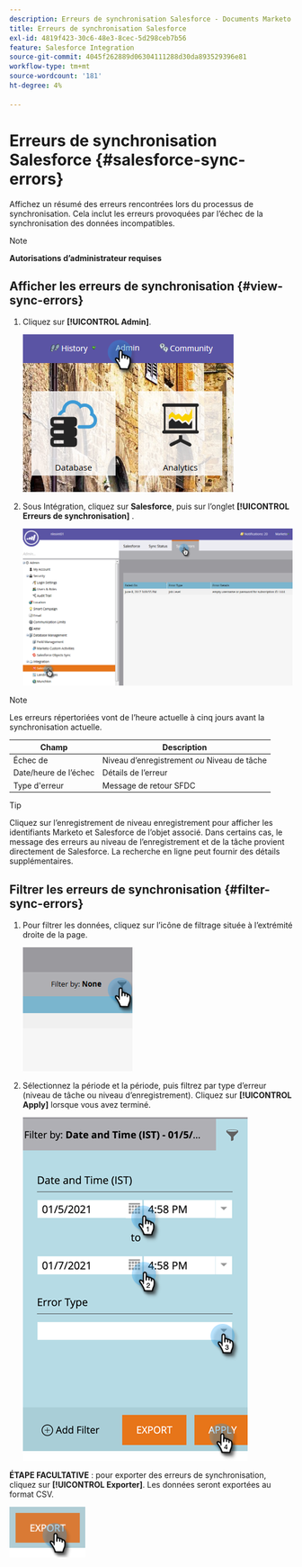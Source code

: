 ```yaml
---
description: Erreurs de synchronisation Salesforce - Documents Marketo - Documentation du produit
title: Erreurs de synchronisation Salesforce
exl-id: 4819f423-30c6-48e3-8cec-5d298ceb7b56
feature: Salesforce Integration
source-git-commit: 4045f262889d06304111288d30da893529396e81
workflow-type: tm+mt
source-wordcount: '181'
ht-degree: 4%

---
```


# Erreurs de synchronisation Salesforce {#salesforce-sync-errors}

Affichez un résumé des erreurs rencontrées lors du processus de synchronisation. Cela inclut les erreurs provoquées par l’échec de la synchronisation des données incompatibles.

>[!NOTE]
>
>**Autorisations d’administrateur requises**

## Afficher les erreurs de synchronisation {#view-sync-errors}

1. Cliquez sur **[!UICONTROL Admin]**.

   ![](assets/salesforce-sync-errors-1.png)

1. Sous Intégration, cliquez sur **Salesforce**, puis sur l’onglet **[!UICONTROL Erreurs de synchronisation]** .

   ![](assets/salesforce-sync-errors-2.png)

>[!NOTE]
>
>Les erreurs répertoriées vont de l’heure actuelle à cinq jours avant la synchronisation actuelle.

| Champ | Description |
|---|---|
| Échec de | Niveau d’enregistrement _ou_ Niveau de tâche |
| Date/heure de l’échec | Détails de l’erreur |
| Type d&#39;erreur | Message de retour SFDC |

>[!TIP]
>
>Cliquez sur l’enregistrement de niveau enregistrement pour afficher les identifiants Marketo et Salesforce de l’objet associé. Dans certains cas, le message des erreurs au niveau de l’enregistrement et de la tâche provient directement de Salesforce. La recherche en ligne peut fournir des détails supplémentaires.

## Filtrer les erreurs de synchronisation {#filter-sync-errors}

1. Pour filtrer les données, cliquez sur l’icône de filtrage située à l’extrémité droite de la page.

   ![](assets/salesforce-sync-errors-3.png)

1. Sélectionnez la période et la période, puis filtrez par type d’erreur (niveau de tâche ou niveau d’enregistrement). Cliquez sur **[!UICONTROL Apply]** lorsque vous avez terminé.

   ![](assets/salesforce-sync-errors-4.png)

**ÉTAPE FACULTATIVE** : pour exporter des erreurs de synchronisation, cliquez sur **[!UICONTROL Exporter]**. Les données seront exportées au format CSV.

![](assets/salesforce-sync-errors-5.png)
